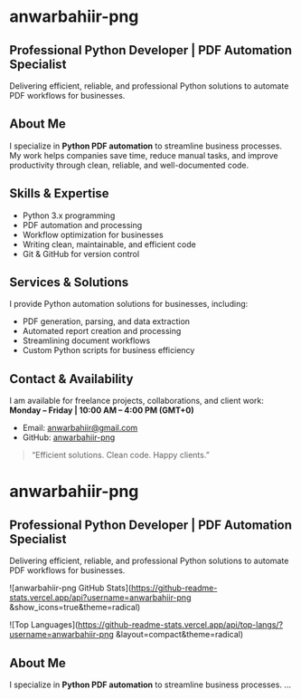 # anwarbahiir-png

## Professional Python Developer | PDF Automation Specialist

Delivering efficient, reliable, and professional Python solutions to automate PDF workflows for businesses.

## About Me

I specialize in **Python PDF automation** to streamline business processes.  
My work helps companies save time, reduce manual tasks, and improve productivity through clean, reliable, and well-documented code.

## Skills & Expertise

- Python 3.x programming  
- PDF automation and processing  
- Workflow optimization for businesses  
- Writing clean, maintainable, and efficient code  
- Git & GitHub for version control

## Services & Solutions

I provide Python automation solutions for businesses, including:  

- PDF generation, parsing, and data extraction  
- Automated report creation and processing  
- Streamlining document workflows  
- Custom Python scripts for business efficiency

## Contact & Availability

I am available for freelance projects, collaborations, and client work:  
**Monday – Friday | 10:00 AM – 4:00 PM (GMT+0)**

- Email: anwarbahiir@gmail.com  
- GitHub: [anwarbahiir-png
](https://github.com/anwarbahiir-png
)

> “Efficient solutions. Clean code. Happy clients.”

# anwarbahiir-png


## Professional Python Developer | PDF Automation Specialist
Delivering efficient, reliable, and professional Python solutions to automate PDF workflows for businesses.

![anwarbahiir-png
 GitHub Stats](https://github-readme-stats.vercel.app/api?username=anwarbahiir-png
&show_icons=true&theme=radical)

![Top Languages](https://github-readme-stats.vercel.app/api/top-langs/?username=anwarbahiir-png
&layout=compact&theme=radical)

## About Me
I specialize in **Python PDF automation** to streamline business processes.
...
